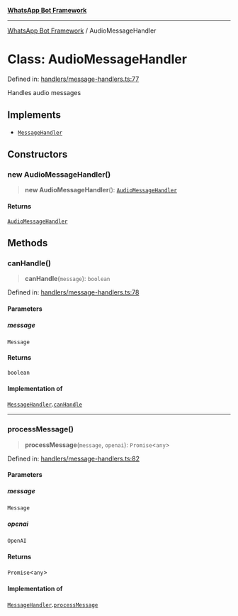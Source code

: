 [**WhatsApp Bot Framework**](../README.md)

***

[WhatsApp Bot Framework](../globals.md) / AudioMessageHandler

# Class: AudioMessageHandler

Defined in: [handlers/message-handlers.ts:77](https://github.com/green-api/whatsapp-chatgpt-js/blob/a8d23283a95688db13d271291301a016d80fdc7a/src/handlers/message-handlers.ts#L77)

Handles audio messages

## Implements

- [`MessageHandler`](../interfaces/MessageHandler.md)

## Constructors

### new AudioMessageHandler()

> **new AudioMessageHandler**(): [`AudioMessageHandler`](AudioMessageHandler.md)

#### Returns

[`AudioMessageHandler`](AudioMessageHandler.md)

## Methods

### canHandle()

> **canHandle**(`message`): `boolean`

Defined in: [handlers/message-handlers.ts:78](https://github.com/green-api/whatsapp-chatgpt-js/blob/a8d23283a95688db13d271291301a016d80fdc7a/src/handlers/message-handlers.ts#L78)

#### Parameters

##### message

`Message`

#### Returns

`boolean`

#### Implementation of

[`MessageHandler`](../interfaces/MessageHandler.md).[`canHandle`](../interfaces/MessageHandler.md#canhandle)

***

### processMessage()

> **processMessage**(`message`, `openai`): `Promise`\<`any`\>

Defined in: [handlers/message-handlers.ts:82](https://github.com/green-api/whatsapp-chatgpt-js/blob/a8d23283a95688db13d271291301a016d80fdc7a/src/handlers/message-handlers.ts#L82)

#### Parameters

##### message

`Message`

##### openai

`OpenAI`

#### Returns

`Promise`\<`any`\>

#### Implementation of

[`MessageHandler`](../interfaces/MessageHandler.md).[`processMessage`](../interfaces/MessageHandler.md#processmessage)

